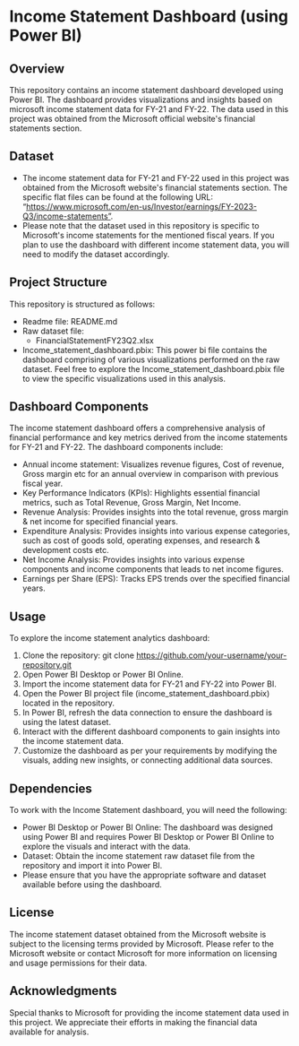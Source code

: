 # Income Statement Dashboard (using Power BI)
## Overview
This repository contains an income statement dashboard developed using Power BI. The dashboard provides visualizations and insights based on microsoft income statement data for FY-21 and FY-22. The data used in this project was obtained from the Microsoft official website's financial statements section.
## Dataset
-	The income statement data for FY-21 and FY-22 used in this project was obtained from the Microsoft website's financial statements section. The specific flat files can be found at the following URL: “https://www.microsoft.com/en-us/Investor/earnings/FY-2023-Q3/income-statements”.
-	Please note that the dataset used in this repository is specific to Microsoft's income statements for the mentioned fiscal years. If you plan to use the dashboard with different income statement data, you will need to modify the dataset accordingly.
## Project Structure
This repository is structured as follows:
-	Readme file: README.md
-	Raw dataset file:
	- FinancialStatementFY23Q2.xlsx
- Income_statement_dashboard.pbix:
This power bi file contains the dashboard comprising of various visualizations performed on the raw dataset.
Feel free to explore the Income_statement_dashboard.pbix file to view the specific visualizations used in this analysis.
## Dashboard Components
The income statement dashboard offers a comprehensive analysis of financial performance and key metrics derived from the income statements for FY-21 and FY-22. The dashboard components include:
-	Annual income statement: Visualizes revenue figures, Cost of revenue, Gross margin etc for an annual overview in comparison with previous fiscal year.
-	Key Performance Indicators (KPIs): Highlights essential financial metrics, such as Total Revenue, Gross Margin, Net Income.
-	Revenue Analysis: Provides insights into the total revenue, gross margin & net income for specified financial years.
-	Expenditure Analysis: Provides insights into various expense categories, such as cost of goods sold, operating expenses, and research & development costs etc.
-	Net Income Analysis: Provides insights into various expense components and income components that leads to net income figures.
-	Earnings per Share (EPS): Tracks EPS trends over the specified financial years.
## Usage
To explore the income statement analytics dashboard:

1.	Clone the repository: git clone https://github.com/your-username/your-repository.git
2.	Open Power BI Desktop or Power BI Online.
3.	Import the income statement data for FY-21 and FY-22 into Power BI.
4.	Open the Power BI project file (income_statement_dashboard.pbix) located in the repository.
5.	In Power BI, refresh the data connection to ensure the dashboard is using the latest dataset.
6.	Interact with the different dashboard components to gain insights into the income statement data.
7.	Customize the dashboard as per your requirements by modifying the visuals, adding new insights, or connecting additional data sources.
## Dependencies
To work with the Income Statement dashboard, you will need the following:
-	Power BI Desktop or Power BI Online: The dashboard was designed using Power BI and requires Power BI Desktop or Power BI Online to explore the visuals and interact with the data.
-	Dataset: Obtain the income statement raw dataset file from the repository and import it into Power BI.
-	Please ensure that you have the appropriate software and dataset available before using the dashboard.
## License
The income statement dataset obtained from the Microsoft website is subject to the licensing terms provided by Microsoft. Please refer to the Microsoft website or contact Microsoft for more information on licensing and usage permissions for their data.
## Acknowledgments
Special thanks to Microsoft for providing the income statement data used in this project. We appreciate their efforts in making the financial data available for analysis.
